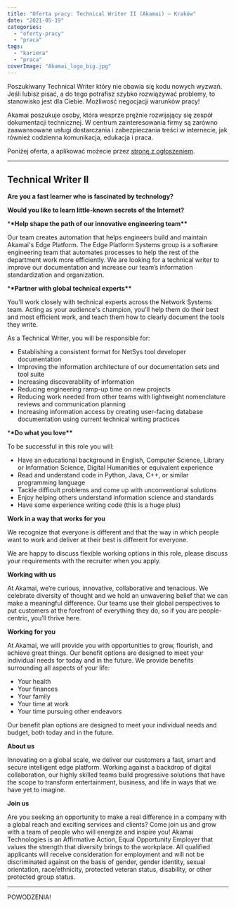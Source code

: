 ```yaml
---
title: "Oferta pracy: Technical Writer II (Akamai) – Kraków"
date: "2021-05-19"
categories:
  - "oferty-pracy"
  - "praca"
tags:
  - "kariera"
  - "praca"
coverImage: "Akamai_logo_big.jpg"
---
```


Poszukiwany Technical Writer który nie obawia się kodu nowych wyzwań. Jeśli lubisz pisać, a do tego potrafisz szybko rozwiązywać problemy, to stanowisko jest dla Ciebie. Możliwość negocjacji warunków pracy!

Akamai poszukuje osoby, która wesprze prężnie rozwijający się zespół dokumentacji technicznej. W centrum zainteresowania firmy są zarówno zaawansowane usługi dostarczania i zabezpieczania treści w internecie, jak również codzienna komunikacja, edukacja i praca.

Poniżej oferta, a aplikować możecie przez [stronę z ogłoszeniem](https://akamaicareers.inflightcloud.com/jobdetails/aka_ext/023399?section=aka_ext&job=023399).

---

## Technical Writer II



**Are you a fast learner who is fascinated by technology?**

**Would you like to learn little-known secrets of the Internet?**



\***\*Help shape the path of our innovative engineering team\*\***

Our team creates automation that helps engineers build and maintain Akamai's Edge Platform. The Edge Platform Systems group is a software engineering team that automates processes to help the rest of the department work more efficiently. We are looking for a technical writer to improve our documentation and increase our team’s information standardization and organization.

\***\*Partner with global technical experts\*\***

You'll work closely with technical experts across the Network Systems team. Acting as your audience's champion, you'll help them do their best and most efficient work, and teach them how to clearly document the tools they write.

As a Technical Writer, you will be responsible for:

- Establishing a consistent format for NetSys tool developer documentation
- Improving the information architecture of our documentation sets and tool suite
- Increasing discoverability of information
- Reducing engineering ramp-up time on new projects
- Reducing work needed from other teams with lightweight nomenclature reviews and communication planning
- Increasing information access by creating user-facing database documentation using current technical writing practices

\***\*Do what you love\*\***

To be successful in this role you will:

- Have an educational background in English, Computer Science, Library or Information Science, Digital Humanities or equivalent experience
- Read and understand code in Python, Java, C++, or similar programming language
- Tackle difficult problems and come up with unconventional solutions
- Enjoy helping others understand information science and standards
- Have some experience writing code (this is a huge plus)

**Work in a way that works for you**

We recognize that everyone is different and that the way in which people want to work and deliver at their best is different for everyone.

We are happy to discuss flexible working options in this role, please discuss your requirements with the recruiter when you apply.

**Working with us**

At Akamai, we’re curious, innovative, collaborative and tenacious. We celebrate diversity of thought and we hold an unwavering belief that we can make a meaningful difference. Our teams use their global perspectives to put customers at the forefront of everything they do, so if you are people-centric, you’ll thrive here.

**Working for you**

At Akamai, we will provide you with opportunities to grow, flourish, and achieve great things. Our benefit options are designed to meet your individual needs for today and in the future. We provide benefits surrounding all aspects of your life:

- Your health
- Your finances
- Your family
- Your time at work
- Your time pursuing other endeavors

Our benefit plan options are designed to meet your individual needs and budget, both today and in the future.

**About us**

Innovating on a global scale, we deliver our customers a fast, smart and secure intelligent edge platform. Working against a backdrop of digital collaboration, our highly skilled teams build progressive solutions that have the scope to transform entertainment, business, and life in ways that we have yet to imagine.

**Join us**

Are you seeking an opportunity to make a real difference in a company with a global reach and exciting services and clients? Come join us and grow with a team of people who will energize and inspire you! Akamai Technologies is an Affirmative Action, Equal Opportunity Employer that values the strength that diversity brings to the workplace. All qualified applicants will receive consideration for employment and will not be discriminated against on the basis of gender, gender identity, sexual orientation, race/ethnicity, protected veteran status, disability, or other protected group status.

---

POWODZENIA!
